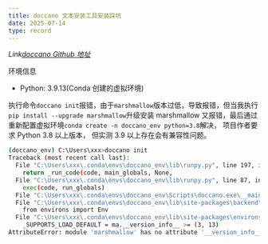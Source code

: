 ```yaml
---
title: doccano 文本安装工具安装踩坑
date: 2025-07-14
type: record
---
```


_Link[doccano Github 地址](https://github.com/doccano/doccano)_

环境信息

- Python: 3.9.13(Conda 创建的虚拟环境)

执行命令`doccano init`报错，由于`marshmallow`版本过低，导致报错，但当我执行 `pip install --upgrade marshmallow`升级安装 marshmallow 又报错，最后通过重新配置虚拟环境`conda create -n doccano_env python=3.8`解决， 项目作者要求 Python 3.8 以上版本， 但实测 3.9 以上存在会有兼容性问题。

```bash
(doccano_env) C:\Users\xxx>doccano init
Traceback (most recent call last):
  File "C:\Users\xxx\.conda\envs\doccano_env\lib\runpy.py", line 197, in _run_module_as_main
    return _run_code(code, main_globals, None,
  File "C:\Users\xxx\.conda\envs\doccano_env\lib\runpy.py", line 87, in _run_code
    exec(code, run_globals)
  File "C:\Users\xxx\.conda\envs\doccano_env\Scripts\doccano.exe\__main__.py", line 4, in <module>
  File "C:\Users\xxx\.conda\envs\doccano_env\lib\site-packages\backend\cli.py", line 10, in <module>
    from environs import Env
  File "C:\Users\xxx\.conda\envs\doccano_env\lib\site-packages\environs\__init__.py", line 58, in <module>
    _SUPPORTS_LOAD_DEFAULT = ma.__version_info__ >= (3, 13)
AttributeError: module 'marshmallow' has no attribute '__version_info__'
```
